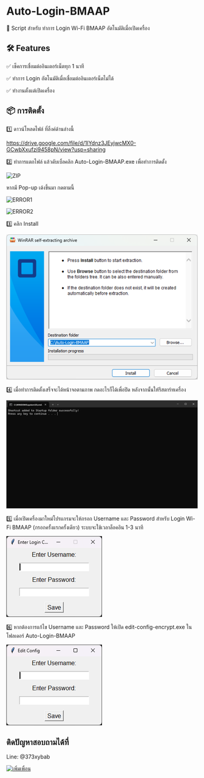 # Auto-Login-BMAAP
🚀 Script สำหรับ ทำการ Login Wi-Fi BMAAP อัตโนมัติเมื่อเปิดเครื่อง


## 🛠 Features

✅ เช็คการเชื่อมต่ออินเตอร์เน็ตทุก 1 นาที

✅ ทำการ Login อัตโนมัติเมื่อเชื่อมต่ออินเตอร์เน็ตไม่ได้

✅ ทำงานตั้งแต่เปิดเครื่อง


## 📦 การติดตั้ง
1️⃣ ดาวน์โหลดไฟล์ ที่ลิ้งค์ด้านล่างนี้

https://drive.google.com/file/d/1IYdnz3JEyjwcMX0-GCwbXxufzi9458pN/view?usp=sharing

2️⃣ ทำการแตกไฟล์ แล้วดับเบิ้ลคลิก Auto-Login-BMAAP.exe เพื่อทำการติดตั้ง

![ZIP](https://github.com/rangsimanbkk/Auto-Login-BMAAP/blob/pic/Auto-Login-Zip.png?raw=true)

หากมี Pop-up เด้งขึ้นมา กดตามนี้

![ERROR1](https://github.com/rangsimanbkk/Auto-Login-BMAAP/blob/pic/Auto-Login-Zip.png?raw=true)

![ERROR2](https://github.com/rangsimanbkk/Auto-Login-BMAAP/blob/pic/Auto-Login-Zip.png?raw=true)


3️⃣ คลิก Install

![Main](https://github.com/rangsimanbkk/Auto-Login-BMAAP/blob/pic/Main.png?raw=true)

4️⃣ เมื่อทำการติดตั้งเสร็จจะได้หน้าจอตามภาพ กดอะไรก็ได้เพื่อปิด หลังจากนั้นให้รีสตาร์ทเครื่อง

![Setup-Complete](https://github.com/rangsimanbkk/Auto-Login-BMAAP/blob/pic/Setup-Complete.png?raw=true)

5️⃣ เมื่อเปิดเครื่องมาใหม่โปรแกรมจะให้กรอก Username และ Password สำหรับ Login Wi-Fi BMAAP (กรอกครั้งแรกครั้งเดียว) ระบบจะใช้เวลาล็อคอิน 1-3 นาที

![Login](https://github.com/rangsimanbkk/Auto-Login-BMAAP/blob/pic/Login.png?raw=true)

6️⃣ หากต้องการแก้ไข Username และ Password ให้เปิด edit-config-encrypt.exe ในโฟลเดอร์ Auto-Login-BMAAP

![Edit](https://github.com/rangsimanbkk/Auto-Login-BMAAP/blob/pic/Edit.png?raw=true)


## ติดปัญหาสอบถามได้ที่
Line: @373xybab 

<a href="https://lin.ee/164k6B8"><img src="https://scdn.line-apps.com/n/line_add_friends/btn/th.png" alt="เพิ่มเพื่อน" height="36" border="0"></a>